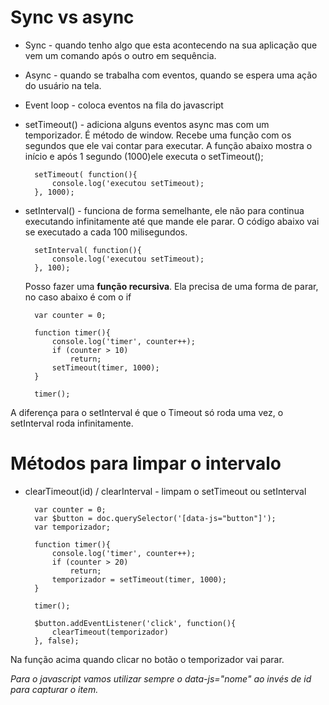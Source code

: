 # Sync vs async

* Sync - quando tenho algo que esta acontecendo na sua aplicação que vem um comando após o outro em sequência.
* Async - quando se trabalha com eventos, quando se espera uma ação do usuário na tela.

* Event loop - coloca eventos na fila do javascript

* setTimeout() - adiciona alguns eventos async mas com um temporizador. É método de window. Recebe uma função com os segundos que ele vai contar para executar. A função abaixo mostra o início e após 1 segundo (1000)ele executa o setTimeout();

        setTimeout( function(){
            console.log('executou setTimeout);
        }, 1000);

* setInterval() -  funciona de forma semelhante, ele não para continua executando infinitamente até que mande ele parar. O código abaixo vai se executado a cada 100 milisegundos.

        setInterval( function(){
            console.log('executou setTimeout);
        }, 100);
    
    Posso fazer uma **função recursiva**. Ela precisa de uma forma de parar, no caso abaixo é com o if

        var counter = 0;

        function timer(){
            console.log('timer', counter++);
            if (counter > 10)
                return;
            setTimeout(timer, 1000);
        }

        timer();
    
A diferença para o setInterval é que o Timeout só roda uma vez, o setInterval roda infinitamente.

# Métodos para limpar o intervalo

* clearTimeout(id) / clearInterval - limpam o setTimeout ou setInterval

        var counter = 0;
        var $button = doc.querySelector('[data-js="button"]');
        var temporizador;

        function timer(){
            console.log('timer', counter++);
            if (counter > 20)
                return;
            temporizador = setTimeout(timer, 1000);
        }

        timer();

        $button.addEventListener('click', function(){
            clearTimeout(temporizador)
        }, false);

Na função acima quando clicar no botão o temporizador vai parar.  

_Para o javascript vamos utilizar sempre o data-js="nome" ao invés de id para capturar o item._